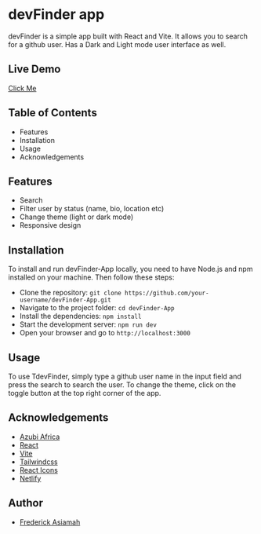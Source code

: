 # devFinder app

devFinder is a simple app built with React and Vite. It allows you to search for a github user. Has a Dark and Light mode user interface as well.

## Live Demo
[Click Me](sharpartz-devfinder-app.netlify.app)

## Table of Contents
- Features
- Installation
- Usage
- Acknowledgements

## Features

- Search
- Filter user by status (name, bio, location etc)
- Change theme (light or dark mode)
- Responsive design

## Installation

To install and run devFinder-App locally, you need to have Node.js and npm installed on your machine. Then follow these steps:

- Clone the repository: `git clone https://github.com/your-username/devFinder-App.git`
- Navigate to the project folder: `cd devFinder-App`
- Install the dependencies: `npm install`
- Start the development server: `npm run dev`
- Open your browser and go to `http://localhost:3000`

## Usage

To use TdevFinder, simply type a github user name in the input field and press the search to search the user. To change the theme, click on the toggle button at the top right corner of the app.


## Acknowledgements

- [Azubi Africa](https://azubiafrica.com/)
- [React](https://reactjs.org/)
- [Vite](https://vitejs.dev/)
- [Tailwindcss](https://tailwindcss.com/)
- [React Icons](https://react-icons.github.io/react-icons/)
- [Netlify](https://netlify.app)


## Author

- [Frederick Asiamah](https://www.github.com/sharpartzgh)